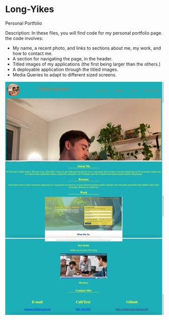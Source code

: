 # Long-Yikes
Personal Portfolio

Description: In these files, you will find code for my personal portfolio page. the code involves:

- My name, a recent photo, and links to sections about me, my work, and how to contact me.
- A section for navigating the page, in the header.
- Titled images of my applications (the first being larger than the others.)
- A deployable application through the titled images. 
- Media Queries to adapt to different sized screens. 
<html>
<img src="./assets/Images/Portfolio-Preview-1-3.jpg" alt="preview of application (1/3)"/>

<img src="./assets/Images/Portfolio-Preview-2-3.jpg" alt="preview of application (2/3)"/>

<img src="./assets/Images/Portfolio-preview-3-3.jpg" alt="preview of application (3/3)">
</html>